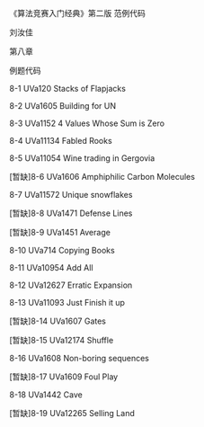 ﻿《算法竞赛入门经典》第二版 范例代码

刘汝佳

第八章

例题代码

8-1 UVa120 Stacks of Flapjacks

8-2 UVa1605 Building for UN

8-3 UVa1152 4 Values Whose Sum is Zero

8-4 UVa11134 Fabled Rooks

8-5 UVa11054 Wine trading in Gergovia

[暂缺]8-6 UVa1606 Amphiphilic Carbon Molecules

8-7 UVa11572 Unique snowflakes

[暂缺]8-8 UVa1471 Defense Lines

[暂缺]8-9 UVa1451 Average

8-10 UVa714 Copying Books

8-11 UVa10954 Add All

8-12 UVa12627 Erratic Expansion

8-13 UVa11093 Just Finish it up

[暂缺]8-14 UVa1607 Gates

[暂缺]8-15 UVa12174 Shuffle

8-16 UVa1608 Non-boring sequences

[暂缺]8-17 UVa1609 Foul Play

8-18 UVa1442 Cave

[暂缺]8-19 UVa12265 Selling Land
